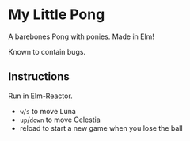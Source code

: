 # My Little Pong

A barebones Pong with ponies. Made in Elm!

Known to contain bugs.

## Instructions

Run in Elm-Reactor.

* `w`/`s` to move Luna
* `up`/`down` to move Celestia
* reload to start a new game when you lose the ball